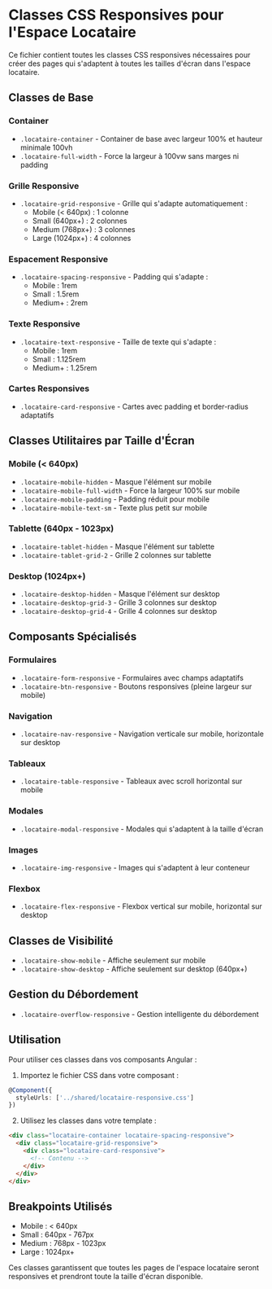 # Classes CSS Responsives pour l'Espace Locataire

Ce fichier contient toutes les classes CSS responsives nécessaires pour créer des pages qui s'adaptent à toutes les tailles d'écran dans l'espace locataire.

## Classes de Base

### Container
- `.locataire-container` - Container de base avec largeur 100% et hauteur minimale 100vh
- `.locataire-full-width` - Force la largeur à 100vw sans marges ni padding

### Grille Responsive
- `.locataire-grid-responsive` - Grille qui s'adapte automatiquement :
  - Mobile (< 640px) : 1 colonne
  - Small (640px+) : 2 colonnes  
  - Medium (768px+) : 3 colonnes
  - Large (1024px+) : 4 colonnes

### Espacement Responsive
- `.locataire-spacing-responsive` - Padding qui s'adapte :
  - Mobile : 1rem
  - Small : 1.5rem
  - Medium+ : 2rem

### Texte Responsive
- `.locataire-text-responsive` - Taille de texte qui s'adapte :
  - Mobile : 1rem
  - Small : 1.125rem
  - Medium+ : 1.25rem

### Cartes Responsives
- `.locataire-card-responsive` - Cartes avec padding et border-radius adaptatifs

## Classes Utilitaires par Taille d'Écran

### Mobile (< 640px)
- `.locataire-mobile-hidden` - Masque l'élément sur mobile
- `.locataire-mobile-full-width` - Force la largeur 100% sur mobile
- `.locataire-mobile-padding` - Padding réduit pour mobile
- `.locataire-mobile-text-sm` - Texte plus petit sur mobile

### Tablette (640px - 1023px)
- `.locataire-tablet-hidden` - Masque l'élément sur tablette
- `.locataire-tablet-grid-2` - Grille 2 colonnes sur tablette

### Desktop (1024px+)
- `.locataire-desktop-hidden` - Masque l'élément sur desktop
- `.locataire-desktop-grid-3` - Grille 3 colonnes sur desktop
- `.locataire-desktop-grid-4` - Grille 4 colonnes sur desktop

## Composants Spécialisés

### Formulaires
- `.locataire-form-responsive` - Formulaires avec champs adaptatifs
- `.locataire-btn-responsive` - Boutons responsives (pleine largeur sur mobile)

### Navigation
- `.locataire-nav-responsive` - Navigation verticale sur mobile, horizontale sur desktop

### Tableaux
- `.locataire-table-responsive` - Tableaux avec scroll horizontal sur mobile

### Modales
- `.locataire-modal-responsive` - Modales qui s'adaptent à la taille d'écran

### Images
- `.locataire-img-responsive` - Images qui s'adaptent à leur conteneur

### Flexbox
- `.locataire-flex-responsive` - Flexbox vertical sur mobile, horizontal sur desktop

## Classes de Visibilité

- `.locataire-show-mobile` - Affiche seulement sur mobile
- `.locataire-show-desktop` - Affiche seulement sur desktop (640px+)

## Gestion du Débordement

- `.locataire-overflow-responsive` - Gestion intelligente du débordement

## Utilisation

Pour utiliser ces classes dans vos composants Angular :

1. Importez le fichier CSS dans votre composant :
```typescript
@Component({
  styleUrls: ['../shared/locataire-responsive.css']
})
```

2. Utilisez les classes dans votre template :
```html
<div class="locataire-container locataire-spacing-responsive">
  <div class="locataire-grid-responsive">
    <div class="locataire-card-responsive">
      <!-- Contenu -->
    </div>
  </div>
</div>
```

## Breakpoints Utilisés

- Mobile : < 640px
- Small : 640px - 767px  
- Medium : 768px - 1023px
- Large : 1024px+

Ces classes garantissent que toutes les pages de l'espace locataire seront responsives et prendront toute la taille d'écran disponible.

